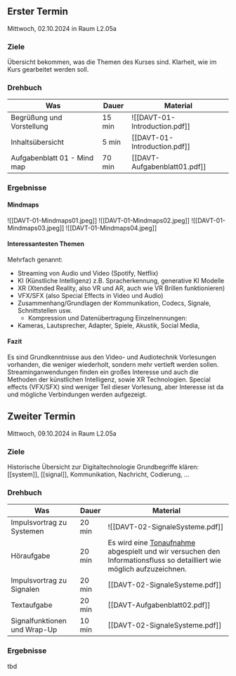 ## Erster Termin
Mittwoch, 02.10.2024 in Raum L2.05a
### Ziele
Übersicht bekommen, was die Themen des Kurses sind.
Klarheit, wie im Kurs gearbeitet werden soll.

### Drehbuch

| Was                         | Dauer  | Material                      |
| --------------------------- | ------ | ----------------------------- |
| Begrüßung und Vorstellung   | 15 min | ![[DAVT-01-Introduction.pdf]] |
| Inhaltsübersicht            | 5 min  | [[DAVT-01-Introduction.pdf]]  |
| Aufgabenblatt 01 - Mind map | 70 min | [[DAVT-Aufgabenblatt01.pdf]]  |

### Ergebnisse
#### Mindmaps
![[DAVT-01-Mindmaps01.jpeg]]
![[DAVT-01-Mindmaps02.jpeg]]
![[DAVT-01-Mindmaps03.jpeg]]
![[DAVT-01-Mindmaps04.jpeg]]
#### Interessantesten Themen
Mehrfach genannt:
- Streaming von Audio und Video (Spotify, Netflix)
- KI (Künstliche Intelligenz) z.B. Spracherkennung, generative KI Modelle
- XR (Xtended Reality, also VR und AR, auch wie VR Brillen funktionieren)
- VFX/SFX (also Special Effects in Video und Audio)
- Zusammenhang/Grundlagen der Kommunikation, Codecs, Signale, Schnittstellen usw.
	- Kompression und Datenübertragung
Einzelnennungen:
- Kameras, Lautsprecher, Adapter, Spiele, Akustik, Social Media, 

#### Fazit
Es sind Grundkenntnisse aus den Video- und Audiotechnik Vorlesungen vorhanden, die weniger wiederholt, sondern mehr vertieft werden sollen. Streaminganwendungen finden ein großes Interesse und auch die Methoden der künstlichen Intelligenz, sowie XR Technologien.
Special effects (VFX/SFX) sind weniger Teil dieser Vorlesung, aber Interesse ist da und mögliche Verbindungen werden aufgezeigt.

## Zweiter Termin
Mittwoch, 09.10.2024 in Raum L2.05a
### Ziele
Historische Übersicht zur Digitaltechnologie
Grundbegriffe klären: [[system]], [[signal]], Kommunikation, Nachricht, Codierung, ...

### Drehbuch

| Was                          | Dauer  | Material                                                                                                                                                          |
| ---------------------------- | ------ | ----------------------------------------------------------------------------------------------------------------------------------------------------------------- |
| Impulsvortrag zu Systemen    | 20 min | ![[DAVT-02-SignaleSysteme.pdf]]                                                                                                                                   |
| Höraufgabe                   | 20 min | Es wird eine [Tonaufnahme](https://einstein-website.de/tondokument/) abgespielt und wir versuchen den Informationsfluss so detailliert wie möglich aufzuzeichnen. |
| Impulsvortrag zu Signalen    | 20 min | [[DAVT-02-SignaleSysteme.pdf]]                                                                                                                                    |
| Textaufgabe                  | 20 min | [[DAVT-Aufgabenblatt02.pdf]]                                                                                                                                      |
| Signalfunktionen und Wrap-Up | 10 min | [[DAVT-02-SignaleSysteme.pdf]]                                                                                                                                    |
### Ergebnisse
tbd

